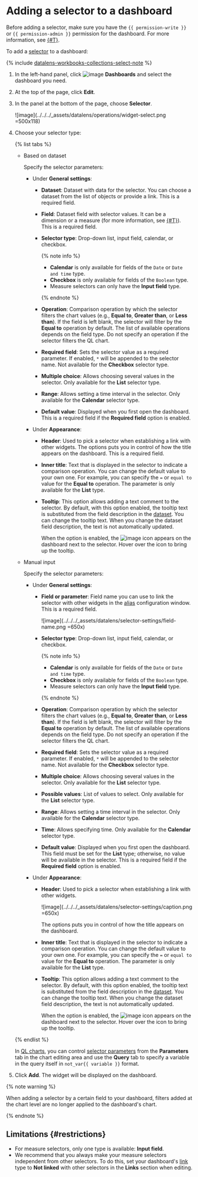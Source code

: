 # Adding a selector to a dashboard


Before adding a selector, make sure you have the `{{ permission-write }}` or `{{ permission-admin }}` permission for the dashboard. For more information, see [{#T}](../../security/manage-access.md).


To add a [selector](../../dashboard/selector.md) to a dashboard:


{% include [datalens-workbooks-collections-select-note](../../../_includes/datalens/operations/datalens-workbooks-collections-select-note.md) %}


1. In the left-hand panel, click ![image](../../../_assets/console-icons/layout-cells-large.svg) **Dashboards** and select the dashboard you need.
1. At the top of the page, click **Edit**.
1. In the panel at the bottom of the page, choose **Selector**.

   
   ![image](../../../_assets/datalens/operations/widget-select.png =500x118)




1. Choose your selector type:

   {% list tabs %}

   - Based on dataset

      Specify the selector parameters:

      * Under **General settings**:

         * **Dataset**: Dataset with data for the selector. You can choose a dataset from the list of objects or provide a link. This is a required field.
         * **Field**: Dataset field with selector values. It can be a dimension or a measure (for more information, see [{#T}](../../concepts/dataset/data-model.md#field)). This is a required field.
         * **Selector type**: Drop-down list, input field, calendar, or checkbox.

            {% note info %}

            * **Calendar** is only available for fields of the `Date` or `Date and time` type.
            * **Checkbox** is only available for fields of the `Boolean` type.
            * Measure selectors can only have the **Input field** type.

            {% endnote %}

         * **Operation**: Comparison operation by which the selector filters the chart values (e.g., **Equal to**, **Greater than**, or **Less than**). If the field is left blank, the selector will filter by the **Equal to** operation by default. The list of available operations depends on the field type. Do not specify an operation if the selector filters the QL chart.
         * **Required field**: Sets the selector value as a required parameter. If enabled, `*` will be appended to the selector name. Not available for the **Checkbox** selector type.
         * **Multiple choice**: Allows choosing several values in the selector. Only available for the **List** selector type.
         * **Range**: Allows setting a time interval in the selector. Only available for the **Calendar** selector type.
         * **Default value**: Displayed when you first open the dashboard. This is a required field if the **Required field** option is enabled.

      * Under **Appearance**:

         * **Header**: Used to pick a selector when establishing a link with other widgets. The options puts you in control of how the title appears on the dashboard. This is a required field.
         * **Inner title**: Text that is displayed in the selector to indicate a comparison operation. You can change the default value to your own one. For example, you can specify the `=` or `equal to` value for the **Equal to** operation. The parameter is only available for the **List** type.
         * **Tooltip**: This option allows adding a text comment to the selector. By default, with this option enabled, the tooltip text is substituted from the field description in the [dataset](../../concepts/dataset/index.md). You can change the tooltip text. When you change the dataset field description, the text is not automatically updated.

            When the option is enabled, the ![image](../../../_assets/console-icons/circle-question.svg) icon appears on the dashboard next to the selector. Hover over the icon to bring up the tooltip.

   - Manual input

      Specify the selector parameters:

      * Under **General settings**:

         * **Field or parameter**: Field name you can use to link the selector with other widgets in the [alias](../../dashboard/link.md#alias) configuration window. This is a required field.

            ![image](../../../_assets/datalens/selector-settings/field-name.png =650x)

         * **Selector type**: Drop-down list, input field, calendar, or checkbox.

            {% note info %}

            * **Calendar** is only available for fields of the `Date` or `Date and time` type.
            * **Checkbox** is only available for fields of the `Boolean` type.
            * Measure selectors can only have the **Input field** type.

            {% endnote %}

         * **Operation**: Comparison operation by which the selector filters the chart values (e.g., **Equal to**, **Greater than**, or **Less than**). If the field is left blank, the selector will filter by the **Equal to** operation by default. The list of available operations depends on the field type. Do not specify an operation if the selector filters the QL chart.
         * **Required field**: Sets the selector value as a required parameter. If enabled, `*` will be appended to the selector name. Not available for the **Checkbox** selector type.
         * **Multiple choice**: Allows choosing several values in the selector. Only available for the **List** selector type.
         * **Possible values**: List of values to select. Only available for the **List** selector type.
         * **Range**: Allows setting a time interval in the selector. Only available for the **Calendar** selector type.
         * **Time**: Allows specifying time. Only available for the **Calendar** selector type.
         * **Default value**: Displayed when you first open the dashboard. This field must be set for the **List** type; otherwise, no value will be available in the selector. This is a required field if the **Required field** option is enabled.

      * Under **Appearance**:

         * **Header**: Used to pick a selector when establishing a link with other widgets.

            ![image](../../../_assets/datalens/selector-settings/caption.png =650x)

            The options puts you in control of how the title appears on the dashboard.

         * **Inner title**: Text that is displayed in the selector to indicate a comparison operation. You can change the default value to your own one. For example, you can specify the `=` or `equal to` value for the **Equal to** operation. The parameter is only available for the **List** type.
         * **Tooltip**: This option allows adding a text comment to the selector. By default, with this option enabled, the tooltip text is substituted from the field description in the [dataset](../../concepts/dataset/index.md). You can change the tooltip text. When you change the dataset field description, the text is not automatically updated.

            When the option is enabled, the ![image](../../../_assets/console-icons/circle-question.svg) icon appears on the dashboard next to the selector. Hover over the icon to bring up the tooltip.

   {% endlist %}

   In [QL charts](../../concepts/chart/ql-charts.md), you can control [selector parameters](../chart/create-sql-chart.md#selector-parameters) from the **Parameters** tab in the chart editing area and use the **Query** tab to specify a variable in the query itself in `not_var{{ variable }}` format.

1. Click **Add**. The widget will be displayed on the dashboard.


{% note warning %}

When adding a selector by a certain field to your dashboard, filters added at the chart level are no longer applied to the dashboard's chart.

{% endnote %}

## Limitations {#restrictions}

* For measure selectors, only one type is available: **Input field**.
* We recommend that you always make your measure selectors independent from other selectors. To do this, set your dashboard's [link](../../dashboard/link.md) type to **Not linked** with other selectors in the **Links** section when editing.
